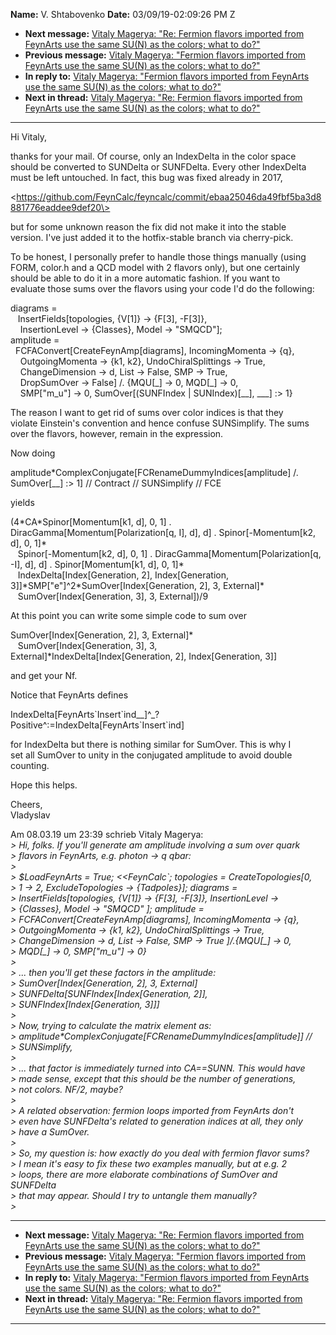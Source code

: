 **Name:** V. Shtabovenko
**Date:** 03/09/19-02:09:26 PM Z

  - **Next message:** [Vitaly Magerya: "Re: Fermion flavors imported
    from FeynArts use the same SU(N) as the colors; what to
    do?"](1491.html)
  - **Previous message:** [Vitaly Magerya: "Fermion flavors imported
    from FeynArts use the same SU(N) as the colors; what to
    do?"](1489.html)
  - **In reply to:** [Vitaly Magerya: "Fermion flavors imported from
    FeynArts use the same SU(N) as the colors; what to do?"](1489.html)
  - **Next in thread:** [Vitaly Magerya: "Re: Fermion flavors imported
    from FeynArts use the same SU(N) as the colors; what to
    do?"](1491.html)

-----

Hi Vitaly,  

thanks for your mail. Of course, only an IndexDelta in the color space  
should be converted to SUNDelta or SUNFDelta. Every other IndexDelta  
must be left untouched. In fact, this bug was fixed already in 2017,  

\<https://github.com/FeynCalc/feyncalc/commit/ebaa25046da49fbf5ba3d8881776eaddee9def20\>  

but for some unknown reason the fix did not make it into the stable  
version. I've just added it to the hotfix-stable branch via
cherry-pick.  

To be honest, I personally prefer to handle those things manually
(using  
FORM, color.h and a QCD model with 2 flavors only), but one certainly  
should be able to do it in a more automatic fashion. If you want to  
evaluate those sums over the flavors using your code I'd do the
following:  

diagrams =  
   InsertFields[topologies, {V[1]} -\> {F[3],
-F[3]},  
    InsertionLevel -\> {Classes}, Model -\> "SMQCD"];  
amplitude =  
  FCFAConvert[CreateFeynAmp[diagrams], IncomingMomenta -\>
{q},  
    OutgoingMomenta -\> {k1, k2}, UndoChiralSplittings -\> True,  
    ChangeDimension -\> d, List -\> False, SMP -\> True,  
    DropSumOver -\> False] /. {MQU[\_] -\> 0,
MQD[\_] -\> 0,  
    SMP["m\_u"] -\> 0, SumOver[(SUNFIndex |
SUNIndex)[\_\_], \_\_\_] :\> 1}  

The reason I want to get rid of sums over color indices is that they  
violate Einstein's convention and hence confuse SUNSimplify. The sums  
over the flavors, however, remain in the expression.  

Now doing  

amplitude\*ComplexConjugate[FCRenameDummyIndices[amplitude]
/.  
SumOver[\_\_] :\> 1] // Contract // SUNSimplify // FCE  

yields  

(4\*CA\*Spinor[Momentum[k1, d], 0, 1] .  
DiracGamma[Momentum[Polarization[q, I], d], d] .
Spinor[-Momentum[k2,  
d], 0, 1]\*  
   Spinor[-Momentum[k2, d], 0, 1] .
DiracGamma[Momentum[Polarization[q,  
\-I], d], d] . Spinor[Momentum[k1, d], 0,
1]\*  
   IndexDelta[Index[Generation, 2], Index[Generation,  
3]]\*SMP["e"]^2\*SumOver[Index[Generation,
2], 3, External]\*  
   SumOver[Index[Generation, 3], 3, External])/9  

At this point you can write some simple code to sum over  

SumOver[Index[Generation, 2], 3, External]\*  
   SumOver[Index[Generation, 3], 3,  
External]\*IndexDelta[Index[Generation, 2],
Index[Generation, 3]]  

and get your Nf.  

Notice that FeynArts defines  

IndexDelta[FeynArts\`Insert\`ind\_\_]^\_?Positive^:=IndexDelta[FeynArts\`Insert\`ind]  

for IndexDelta but there is nothing similar for SumOver. This is why I  
set all SumOver to unity in the conjugated amplitude to avoid double  
counting.  

Hope this helps.  

Cheers,  
Vladyslav  

Am 08.03.19 um 23:39 schrieb Vitaly Magerya:  
*\> Hi, folks. If you'll generate am amplitude involving a sum over
quark*  
*\> flavors in FeynArts, e.g. photon -\> q qbar:*  
*\>*  
*\> $LoadFeynArts = True; <<FeynCalc\`; topologies =
CreateTopologies[0,*  
*\> 1 -\> 2, ExcludeTopologies -\> {Tadpoles}]; diagrams =*  
*\> InsertFields[topologies, {V[1]} -\> {F[3],
-F[3]}, InsertionLevel -\>*  
*\> {Classes}, Model -\> "SMQCD" ]; amplitude =*  
*\> FCFAConvert[CreateFeynAmp[diagrams], IncomingMomenta -\>
{q},*  
*\> OutgoingMomenta -\> {k1, k2}, UndoChiralSplittings -\> True,*  
*\> ChangeDimension -\> d, List -\> False, SMP -\> True
]/.{MQU[\_] -\> 0,*  
*\> MQD[\_] -\> 0, SMP["m\_u"] -\> 0}*  
*\>*  
*\> ... then you'll get these factors in the amplitude:*  
*\> SumOver[Index[Generation, 2], 3, External]*  
*\> SUNFDelta[SUNFIndex[Index[Generation, 2]],*  
*\> SUNFIndex[Index[Generation, 3]]]*  
*\>*  
*\> Now, trying to calculate the matrix element as:*  
*\>
amplitude\*ComplexConjugate[FCRenameDummyIndices[amplitude]]
//*  
*\> SUNSimplify,*  
*\>*  
*\> ... that factor is immediately turned into CA==SUNN. This would
have*  
*\> made sense, except that this should be the number of generations,*  
*\> not colors. NF/2, maybe?*  
*\>*  
*\> A related observation: fermion loops imported from FeynArts don't*  
*\> even have SUNFDelta's related to generation indices at all, they
only*  
*\> have a SumOver.*  
*\>*  
*\> So, my question is: how exactly do you deal with fermion flavor
sums?*  
*\> I mean it's easy to fix these two examples manually, but at e.g.
2*  
*\> loops, there are more elaborate combinations of SumOver and
SUNFDelta*  
*\> that may appear. Should I try to untangle them manually?*  
*\>*  

-----

  - **Next message:** [Vitaly Magerya: "Re: Fermion flavors imported
    from FeynArts use the same SU(N) as the colors; what to
    do?"](1491.html)
  - **Previous message:** [Vitaly Magerya: "Fermion flavors imported
    from FeynArts use the same SU(N) as the colors; what to
    do?"](1489.html)
  - **In reply to:** [Vitaly Magerya: "Fermion flavors imported from
    FeynArts use the same SU(N) as the colors; what to do?"](1489.html)
  - **Next in thread:** [Vitaly Magerya: "Re: Fermion flavors imported
    from FeynArts use the same SU(N) as the colors; what to
    do?"](1491.html)

-----

